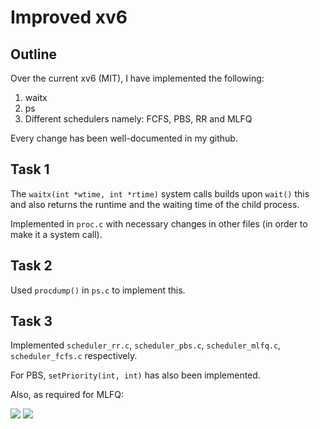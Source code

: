 # Improved xv6

## Outline

Over the current xv6 (MIT), I have implemented the following:

1. waitx
2. ps
3. Different schedulers namely: FCFS, PBS, RR and MLFQ

Every change has been well-documented in my github.

## Task 1

The `waitx(int *wtime, int *rtime)` system calls builds upon `wait()` this and also returns the runtime and the waiting time of the child process. 

Implemented in `proc.c` with necessary changes in other files (in order to make it a system call).

## Task 2

Used `procdump()` in `ps.c` to implement this.

## Task 3

Implemented `scheduler_rr.c`, `scheduler_pbs.c`, `scheduler_mlfq.c`, `scheduler_fcfs.c` respectively.

For PBS, `setPriority(int, int)` has also been implemented.

Also, as required for MLFQ:

<img src="https://cdn.discordapp.com/attachments/700032924241625108/772882537801580584/unknown.png">

<img src="https://cdn.discordapp.com/attachments/702963059764887656/772884621917552740/unknown.png">
